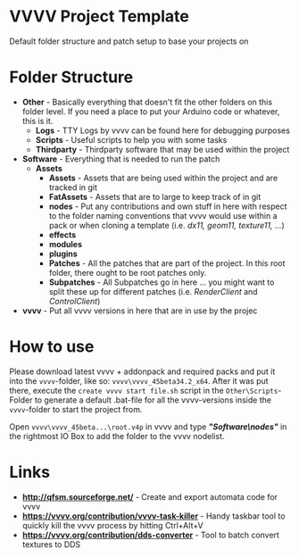 # VVVV Project Template
Default folder structure and patch setup to base your projects on

# Folder Structure
- **Other** - Basically everything that doesn't fit the other folders on this folder level. If you need a place to put your Arduino code or whatever, this is it.
  - **Logs** - TTY Logs by vvvv can be found here for debugging purposes
  - **Scripts** - Useful scripts to help you with some tasks
  - **Thirdparty** - Thirdparty software that may be used within the project
- **Software** - Everything that is needed to run the patch
  - **Assets**
    - **Assets** - Assets that are being used within the project and are tracked in git
    - **FatAssets** - Assets that are to large to keep track of in git
    - **nodes** - Put any contributions and own stuff in here with respect to the folder naming conventions that vvvv would use within a pack or when cloning a template (i.e. _dx11, geom11, texture11, ..._)
    - **effects**
    - **modules**
    - **plugins**
    - **Patches** - All the patches that are part of the project. In this root folder, there ought to be root patches only.
    - **Subpatches** - All Subpatches go in here ... you might want to split these up for different patches (i.e. _RenderClient_ and _ControlClient_)
- **vvvv** - Put all vvvv versions in here that are in use by the projec

# How to use
Please download latest vvvv + addonpack and required packs and put it into the `vvvv`-folder, like so: `vvvv\vvvv_45beta34.2_x64`.
After it was put there, execute the `create vvvv start file.sh` script in the `Other\Scripts`-Folder to generate a default .bat-file for all the vvvv-versions inside the `vvvv`-folder to start the project from.

Open `vvvv\vvvv_45beta...\root.v4p` in vvvv and type **_"Software\nodes"_** in the rightmost IO Box to add the folder to the vvvv nodelist.

# Links
- **http://qfsm.sourceforge.net/** - Create and export automata code for vvvv
- **https://vvvv.org/contribution/vvvv-task-killer** - Handy taskbar tool to quickly kill the vvvv process by hitting Ctrl+Alt+V
- **https://vvvv.org/contribution/dds-converter** - Tool to batch convert textures to DDS
